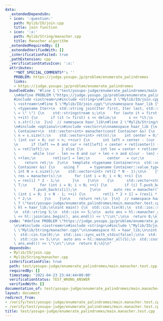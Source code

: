 ```yaml
---
data:
  _extendedDependsOn:
  - icon: ':question:'
    path: Mylib/IO/join.cpp
    title: join function
  - icon: ':x:'
    path: Mylib/String/manacher.cpp
    title: Manacher algorithm
  _extendedRequiredBy: []
  _extendedVerifiedWith: []
  _isVerificationFailed: true
  _pathExtension: cpp
  _verificationStatusIcon: ':x:'
  attributes:
    '*NOT_SPECIAL_COMMENTS*': ''
    PROBLEM: https://judge.yosupo.jp/problem/enumerate_palindromes
    links:
    - https://judge.yosupo.jp/problem/enumerate_palindromes
  bundledCode: "#line 1 \"test/yosupo-judge/enumerate_palindromes/main.manacher.test.cpp\"\
    \n#define PROBLEM \"https://judge.yosupo.jp/problem/enumerate_palindromes\"\n\n\
    #include <iostream>\n#include <string>\n#line 3 \"Mylib/IO/join.cpp\"\n#include\
    \ <sstream>\n#line 5 \"Mylib/IO/join.cpp\"\n\nnamespace haar_lib {\n  template\
    \ <typename Iter>\n  std::string join(Iter first, Iter last, std::string delim\
    \ = \" \") {\n    std::stringstream s;\n\n    for (auto it = first; it != last;\
    \ ++it) {\n      if (it != first) s << delim;\n      s << *it;\n    }\n\n    return\
    \ s.str();\n  }\n}  // namespace haar_lib\n#line 2 \"Mylib/String/manacher.cpp\"\
    \n#include <optional>\n#include <vector>\n\nnamespace haar_lib {\n  template <typename\
    \ Container>\n  std::vector<int> manacher(const Container &s) {\n    const int\
    \ n = s.size();\n    std::vector<int> ret(n);\n    int center = 0;\n\n    for\
    \ (int cur = 0; cur < n; ++cur) {\n      int left = center - (cur - center);\n\
    \n      if (left >= 0 and cur + ret[left] < center + ret[center]) {\n        ret[cur]\
    \ = ret[left];\n      } else {\n        int len = center + ret[center] - cur;\n\
    \        while (cur - len >= 0 and cur + len < n and s[cur - len] == s[cur + len])\
    \ ++len;\n        ret[cur] = len;\n        center   = cur;\n      }\n    }\n\n\
    \    return ret;\n  }\n\n  template <typename Container>\n  std::vector<int> manacher_all(const\
    \ Container &s) {\n    using T     = typename Container::value_type;\n    const\
    \ int N = s.size();\n    std::vector<int> ret(2 * N - 1);\n\n    {\n      auto\
    \ res = manacher(s);\n      for (int i = 0; i < N; ++i) {\n        ret[i * 2]\
    \ = res[i] * 2 - 1;\n      }\n    }\n\n    {\n      std::vector<std::optional<T>>\
    \ T;\n      for (int i = 0; i < N; ++i) {\n        if (i) T.push_back(std::nullopt);\n\
    \        T.push_back(s[i]);\n      }\n\n      auto res = manacher(T);\n      for\
    \ (int i = 0; i < N - 1; ++i) {\n        ret[i * 2 + 1] = (res[i * 2 + 1] / 2)\
    \ * 2;\n      }\n    }\n\n    return ret;\n  }\n}  // namespace haar_lib\n#line\
    \ 7 \"test/yosupo-judge/enumerate_palindromes/main.manacher.test.cpp\"\n\nnamespace\
    \ hl = haar_lib;\n\nint main() {\n  std::cin.tie(0);\n  std::ios::sync_with_stdio(false);\n\
    \n  std::string S;\n  std::cin >> S;\n\n  auto ans = hl::manacher_all(S);\n  std::cout\
    \ << hl::join(ans.begin(), ans.end()) << \"\\n\";\n\n  return 0;\n}\n"
  code: "#define PROBLEM \"https://judge.yosupo.jp/problem/enumerate_palindromes\"\
    \n\n#include <iostream>\n#include <string>\n#include \"Mylib/IO/join.cpp\"\n#include\
    \ \"Mylib/String/manacher.cpp\"\n\nnamespace hl = haar_lib;\n\nint main() {\n\
    \  std::cin.tie(0);\n  std::ios::sync_with_stdio(false);\n\n  std::string S;\n\
    \  std::cin >> S;\n\n  auto ans = hl::manacher_all(S);\n  std::cout << hl::join(ans.begin(),\
    \ ans.end()) << \"\\n\";\n\n  return 0;\n}\n"
  dependsOn:
  - Mylib/IO/join.cpp
  - Mylib/String/manacher.cpp
  isVerificationFile: true
  path: test/yosupo-judge/enumerate_palindromes/main.manacher.test.cpp
  requiredBy: []
  timestamp: '2021-04-23 23:44:44+09:00'
  verificationStatus: TEST_WRONG_ANSWER
  verifiedWith: []
documentation_of: test/yosupo-judge/enumerate_palindromes/main.manacher.test.cpp
layout: document
redirect_from:
- /verify/test/yosupo-judge/enumerate_palindromes/main.manacher.test.cpp
- /verify/test/yosupo-judge/enumerate_palindromes/main.manacher.test.cpp.html
title: test/yosupo-judge/enumerate_palindromes/main.manacher.test.cpp
---
```

